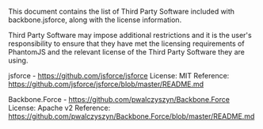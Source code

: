 This document contains the list of Third Party Software included with
backbone.jsforce, along with the license information.

Third Party Software may impose additional restrictions and it is the
user's responsibility to ensure that they have met the licensing
requirements of PhantomJS and the relevant license of the Third Party
Software they are using.

jsforce - https://github.com/jsforce/jsforce
License: MIT
Reference: https://github.com/jsforce/jsforce/blob/master/README.md

Backbone.Force - https://github.com/pwalczyszyn/Backbone.Force
License: Apache v2
Reference: https://github.com/pwalczyszyn/Backbone.Force/blob/master/README.md
